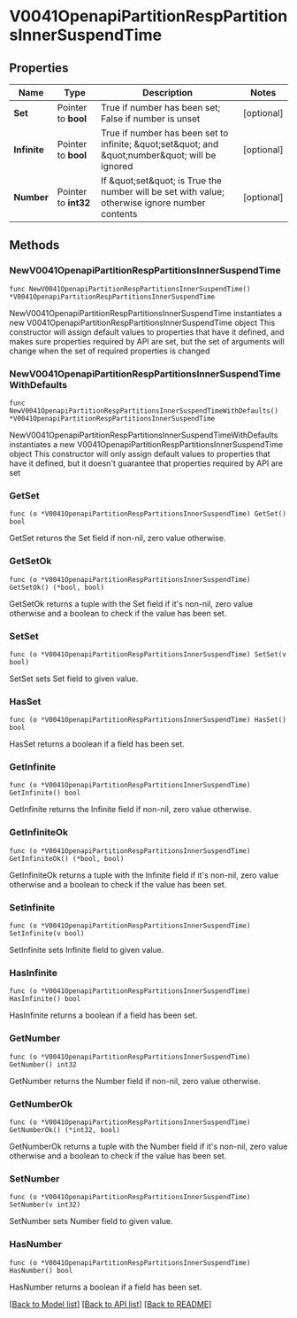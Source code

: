 # V0041OpenapiPartitionRespPartitionsInnerSuspendTime

## Properties

Name | Type | Description | Notes
------------ | ------------- | ------------- | -------------
**Set** | Pointer to **bool** | True if number has been set; False if number is unset | [optional] 
**Infinite** | Pointer to **bool** | True if number has been set to infinite; \&quot;set\&quot; and \&quot;number\&quot; will be ignored | [optional] 
**Number** | Pointer to **int32** | If \&quot;set\&quot; is True the number will be set with value; otherwise ignore number contents | [optional] 

## Methods

### NewV0041OpenapiPartitionRespPartitionsInnerSuspendTime

`func NewV0041OpenapiPartitionRespPartitionsInnerSuspendTime() *V0041OpenapiPartitionRespPartitionsInnerSuspendTime`

NewV0041OpenapiPartitionRespPartitionsInnerSuspendTime instantiates a new V0041OpenapiPartitionRespPartitionsInnerSuspendTime object
This constructor will assign default values to properties that have it defined,
and makes sure properties required by API are set, but the set of arguments
will change when the set of required properties is changed

### NewV0041OpenapiPartitionRespPartitionsInnerSuspendTimeWithDefaults

`func NewV0041OpenapiPartitionRespPartitionsInnerSuspendTimeWithDefaults() *V0041OpenapiPartitionRespPartitionsInnerSuspendTime`

NewV0041OpenapiPartitionRespPartitionsInnerSuspendTimeWithDefaults instantiates a new V0041OpenapiPartitionRespPartitionsInnerSuspendTime object
This constructor will only assign default values to properties that have it defined,
but it doesn't guarantee that properties required by API are set

### GetSet

`func (o *V0041OpenapiPartitionRespPartitionsInnerSuspendTime) GetSet() bool`

GetSet returns the Set field if non-nil, zero value otherwise.

### GetSetOk

`func (o *V0041OpenapiPartitionRespPartitionsInnerSuspendTime) GetSetOk() (*bool, bool)`

GetSetOk returns a tuple with the Set field if it's non-nil, zero value otherwise
and a boolean to check if the value has been set.

### SetSet

`func (o *V0041OpenapiPartitionRespPartitionsInnerSuspendTime) SetSet(v bool)`

SetSet sets Set field to given value.

### HasSet

`func (o *V0041OpenapiPartitionRespPartitionsInnerSuspendTime) HasSet() bool`

HasSet returns a boolean if a field has been set.

### GetInfinite

`func (o *V0041OpenapiPartitionRespPartitionsInnerSuspendTime) GetInfinite() bool`

GetInfinite returns the Infinite field if non-nil, zero value otherwise.

### GetInfiniteOk

`func (o *V0041OpenapiPartitionRespPartitionsInnerSuspendTime) GetInfiniteOk() (*bool, bool)`

GetInfiniteOk returns a tuple with the Infinite field if it's non-nil, zero value otherwise
and a boolean to check if the value has been set.

### SetInfinite

`func (o *V0041OpenapiPartitionRespPartitionsInnerSuspendTime) SetInfinite(v bool)`

SetInfinite sets Infinite field to given value.

### HasInfinite

`func (o *V0041OpenapiPartitionRespPartitionsInnerSuspendTime) HasInfinite() bool`

HasInfinite returns a boolean if a field has been set.

### GetNumber

`func (o *V0041OpenapiPartitionRespPartitionsInnerSuspendTime) GetNumber() int32`

GetNumber returns the Number field if non-nil, zero value otherwise.

### GetNumberOk

`func (o *V0041OpenapiPartitionRespPartitionsInnerSuspendTime) GetNumberOk() (*int32, bool)`

GetNumberOk returns a tuple with the Number field if it's non-nil, zero value otherwise
and a boolean to check if the value has been set.

### SetNumber

`func (o *V0041OpenapiPartitionRespPartitionsInnerSuspendTime) SetNumber(v int32)`

SetNumber sets Number field to given value.

### HasNumber

`func (o *V0041OpenapiPartitionRespPartitionsInnerSuspendTime) HasNumber() bool`

HasNumber returns a boolean if a field has been set.


[[Back to Model list]](../README.md#documentation-for-models) [[Back to API list]](../README.md#documentation-for-api-endpoints) [[Back to README]](../README.md)


